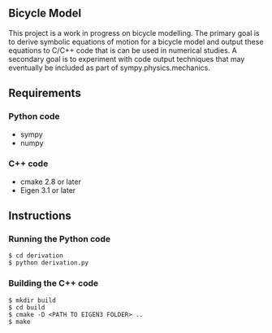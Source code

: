 ## Bicycle Model
This project is a work in progress on bicycle modelling.  The primary goal is
to derive symbolic equations of motion for a bicycle model and output these
equations to C/C++ code that is can be used in numerical studies.  A secondary
goal is to experiment with code output techniques that may eventually be
included as part of sympy.physics.mechanics.

## Requirements

### Python code
* sympy
* numpy

### C++ code
* cmake 2.8 or later
* Eigen 3.1 or later

## Instructions

### Running the Python code

    $ cd derivation
    $ python derivation.py

### Building the C++ code

    $ mkdir build
    $ cd build
    $ cmake -D <PATH TO EIGEN3 FOLDER> ..
    $ make
